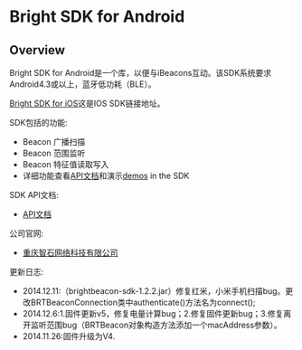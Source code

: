 # Bright SDK for Android #

## Overview ##

Bright SDK for Android是一个库，以便与iBeacons互动。该SDK系统要求Android4.3或以上，蓝牙低功耗（BLE）。

[Bright SDK for iOS](https://github.com/BrightBeacon/iOS-SDK.git)这是IOS SDK链接地址。

SDK包括的功能:

- Beacon 广播扫描
- Beacon 范围监听
- Beacon 特征值读取写入
-  详细功能查看[API文档](http://brightbeacon.github.io/BrightBeacon_Android_SDK)和演示[demos](https://github.com/BrightBeacon/Android-SDK/tree/master/Examples) in the SDK

SDK API文档: 

 - [API文档](http://brightbeacon.github.io/BrightBeacon_Android_SDK)

公司官网:

 - [重庆智石网络科技有限公司](http://www.brtbeacon.com)
 
更新日志:



- 2014.12.11:（brightbeacon-sdk-1.2.2.jar）修复红米，小米手机扫描bug。更改BRTBeaconConnection类中authenticate()方法名为connect();
- 2014.12.6:1.固件更新v5，修复电量计算bug；2.修复固件更新bug；3.修复离开监听范围bug（BRTBeacon对象构造方法添加一个macAddress参数）。
- 2014.11.26:固件升级为V4.


 




